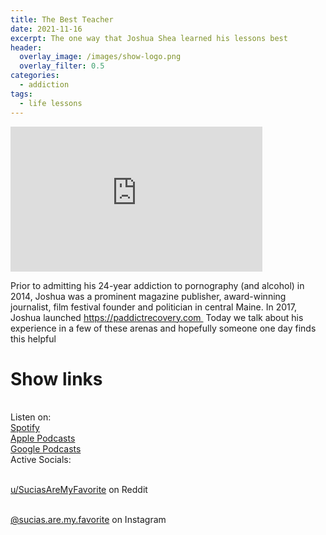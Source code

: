 ```yaml
---
title: The Best Teacher
date: 2021-11-16
excerpt: The one way that Joshua Shea learned his lessons best 
header:
  overlay_image: /images/show-logo.png
  overlay_filter: 0.5
categories: 
  - addiction
tags:
  - life lessons
---
```

<iframe src='https://open.spotify.com/embed/episode/1s7Ggna07NMkxhhtuUqSUI' width='80%' height='232' frameborder='0' allowtransparency='true' allow='encrypted-media'></iframe>

Prior to admitting his 24-year addiction to pornography (and alcohol) in 2014, Joshua was a prominent magazine publisher, award-winning journalist, film festival founder and politician in central Maine.
In 2017, Joshua launched https://paddictrecovery.com 
Today we talk about his experience in a few of these arenas and hopefully someone one day finds this helpful

# Show links

<br> Listen on:
<br> [Spotify](https://open.spotify.com/show/3XjoipCU3QzeIaQAAQpBdW)  <a href='https://open.spotify.com/show/3XjoipCU3QzeIaQAAQpBdW'><i class='fab fa-spotify'></i></a>
<br> [Apple Podcasts](https://podcasts.apple.com/us/podcast/sucias-are-my-favorite/id1548173787) <a href='https://podcasts.apple.com/us/podcast/sucias-are-my-favorite/id1548173787'> <i class='fas fa-podcast'></i></a>
<br> [Google Podcasts](https://podcasts.google.com/feed/aHR0cHM6Ly9hbmNob3IuZm0vcy80MjI0YzYzYy9wb2RjYXN0L3Jzcw)  <a href='https://podcasts.google.com/feed/aHR0cHM6Ly9hbmNob3IuZm0vcy80MjI0YzYzYy9wb2RjYXN0L3Jzcw'><i class='fab fa-google-play'></i></a>
<br> Active Socials:

<br> [u/SuciasAreMyFavorite](https://reddit.com/u/suciasaremyfavorite/submitted) on Reddit <a href='https://reddit.com/u/suciasaremyfavorite/submitted'><i class='fab fa-reddit'></i></a>

<br> [@sucias.are.my.favorite](https://instagram.com/sucias.are.my.favorite) on Instagram  <a href='https://www.instagram.com/sucias.are.my.favorite'><i class='fab fa-instagram'></i></a>
